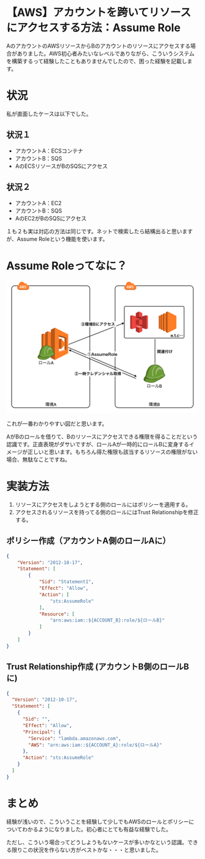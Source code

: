 # 【AWS】アカウントを跨いてリソースにアクセスする方法：Assume Role
AのアカウントのAWSリソースからBのアカウントのリソースにアクセスする場合がありました。AWS初心者みたいなレベルでありながら、こういうシステムを構築するって経験したこともありませんでしたので、困った経験を記載します。

# 状況
私が直面したケースは以下でした。

## 状況１

- アカウントA：ECSコンテナ
- アカウントB：SQS
- AのECSリソースがBのSQSにアクセス

## 状況２

- アカウントA：EC2
- アカウントB：SQS
- AのEC2がBのSQSにアクセス

１も２も実は対応の方法は同じです。ネットで検索したら結構出ると思いますが、Assume Roleという機能を使います。

# Assume Roleってなに？

![Assume Role](/stocks/images/aws_assume_role.png)

これが一番わかりやすい図だと思います。

AがBのロールを借りて、Bのリソースにアクセスできる権限を得ることだという認識です。正直表現がダサいですが、ロールAが一時的にロールBに変身するイメージが正しいと思います。もちろん得た権限も該当するリソースの権限がない場合、無駄なことですね。

# 実装方法

1. リソースにアクセスをしようとする側のロールにはポリシーを適用する。
2. アクセスされるリソースを持ってる側のロールにはTrust Relationshipを修正する。

## ポリシー作成（アカウントA側のロールAに）

```json
{
	"Version": "2012-10-17",
	"Statement": [
		{
			"Sid": "Statement1",
			"Effect": "Allow",
			"Action": [
				"sts:AssumeRole"
			],
			"Resource": [
				"arn:aws:iam::${ACCOUNT_B}:role/${ロールB}"
			]
		}
	]
}
```

## Trust Relationship作成 (アカウントB側のロールBに)

```json
{
  "Version": "2012-10-17",
  "Statement": [
    {
      "Sid": "",
      "Effect": "Allow",
      "Principal": {
        "Service": "lambda.amazonaws.com",
        "AWS": "arn:aws:iam::${ACCOUNT_A}:role/${ロールA}"
      },
      "Action": "sts:AssumeRole"
    }
  ]
}
```

# まとめ

経験が浅いので、こういうことを経験して少しでもAWSのロールとポリシーについてわかるようになりました。初心者にとても有益な経験でした。

ただし、こういう場合ってどうしようもないケースが多いかなという認識。できる限りこの状況を作らない方がベストかな・・・と思いました。